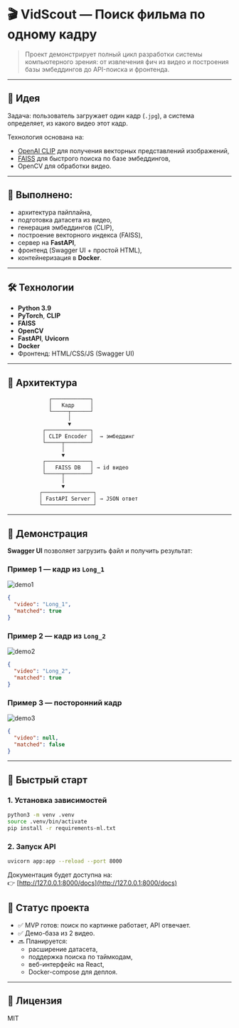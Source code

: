 # 🎬 VidScout — Поиск фильма по одному кадру

> Проект демонстрирует полный цикл разработки системы компьютерного зрения: от извлечения фич из видео и построения базы эмбеддингов до API-поиска и фронтенда.

---

## 🚀 Идея
Задача: пользователь загружает один кадр (`.jpg`), а система определяет, из какого видео этот кадр.  

Технология основана на:
- [OpenAI CLIP](https://github.com/openai/CLIP) для получения векторных представлений изображений,
- [FAISS](https://github.com/facebookresearch/faiss) для быстрого поиска по базе эмбеддингов,
- OpenCV для обработки видео.

---

## 👤 Выполнено:
- архитектура пайплайна,
- подготовка датасета из видео,
- генерация эмбеддингов (CLIP),
- построение векторного индекса (FAISS),
- сервер на **FastAPI**,
- фронтенд (Swagger UI + простой HTML),
- контейнеризация в **Docker**.

---

## 🛠️ Технологии
- **Python 3.9**
- **PyTorch**, **CLIP**
- **FAISS**
- **OpenCV**
- **FastAPI**, **Uvicorn**
- **Docker**
- Фронтенд: HTML/CSS/JS (Swagger UI)

---

## 📂 Архитектура

```text
             ┌────────────┐
             │   Кадр     │
             └─────┬──────┘
                   │
                   ▼
           ┌──────────────┐
           │ CLIP Encoder │  → эмбеддинг
           └─────┬────────┘
                 │
                 ▼
           ┌──────────────┐
           │   FAISS DB   │ → id видео
           └─────┬────────┘
                 │
                 ▼
          ┌────────────────┐
          │ FastAPI Server │ → JSON ответ
          └────────────────┘
```

---

## 📸 Демонстрация

**Swagger UI** позволяет загрузить файл и получить результат:

### Пример 1 — кадр из `Long_1`
![demo1](screenshots/demo1.png)

```json
{
  "video": "Long_1",
  "matched": true
}
```

### Пример 2 — кадр из `Long_2`
![demo2](screenshots/demo2.png)

```json
{
  "video": "Long_2",
  "matched": true
}
```

### Пример 3 — посторонний кадр
![demo3](screenshots/demo3.png)

```json
{
  "video": null,
  "matched": false
}
```

---

## 🔧 Быстрый старт

### 1. Установка зависимостей
```bash
python3 -m venv .venv
source .venv/bin/activate
pip install -r requirements-ml.txt
```

### 2. Запуск API
```bash
uvicorn app:app --reload --port 8000
```
Документация будет доступна на:  
👉 [http://127.0.0.1:8000/docs](http://127.0.0.1:8000/docs)


## 📌 Статус проекта
- ✅ MVP готов: поиск по картинке работает, API отвечает.  
- ✅ Демо-база из 2 видео.  
- 🔜 Планируется:
  - расширение датасета,
  - поддержка поиска по таймкодам,
  - веб-интерфейс на React,
  - Docker-compose для деплоя.

---

## 📜 Лицензия
MIT
